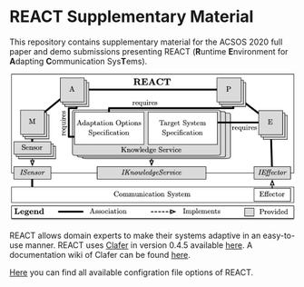 # REACT Supplementary Material

This repository contains supplementary material for the ACSOS 2020 full paper and demo submissions presenting REACT (**R**untime **E**nvironment for **A**dapting **C**ommunication Sys**T**ems).

![Architecture](architecture.png)

REACT allows domain experts to make their systems adaptive in an easy-to-use manner. REACT uses [Clafer](https://www.clafer.org/) in version 0.4.5 available [here](https://gsd.uwaterloo.ca/clafer-tools-binary-distributions.html). A documentation wiki of Clafer can be found [here](http://t3-necsis.cs.uwaterloo.ca:8091/).

[Here](Configuration_File_Options.md) you can find all available configration file options of REACT.

